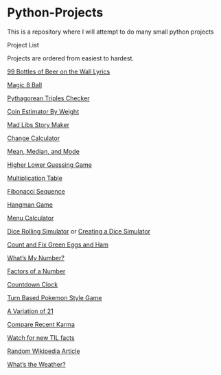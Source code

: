 # Python-Projects
This is a repository where I will attempt to do many small python projects

<span class="c4">Project List</span>

<span class="c6">Projects are ordered from easiest to hardest.</span>

<span></span>

<span class="c2">[99 Bottles of Beer on the Wall Lyrics](https://www.google.com/url?q=http://www.reddit.com/r/beginnerprojects/comments/19kxre/project_99_bottles_of_beer_on_the_wall_lyrics/&sa=D&ust=1462127642368000&usg=AFQjCNFPuK0AIQA_GSDC34Tdoa9gelf7ag)</span>

<span class="c2">[Magic 8 Ball](https://www.google.com/url?q=http://www.reddit.com/r/beginnerprojects/comments/29aqox/project_magic_8_ball/&sa=D&ust=1462127642369000&usg=AFQjCNGgLR-D2g4Qg5H30j1kM97XNi41pg)</span>

<span class="c2">[Pythagorean Triples Checker](https://www.google.com/url?q=http://www.reddit.com/r/beginnerprojects/comments/19jwi6/project_pythagorean_triples_checker/&sa=D&ust=1462127642369000&usg=AFQjCNHBmLv916g4LfC9JJH7clqE_7xRAA)</span>

<span class="c2">[Coin Estimator By Weight](https://www.google.com/url?q=http://www.reddit.com/r/beginnerprojects/comments/1idqw1/project_coin_estimator_by_weight/&sa=D&ust=1462127642369000&usg=AFQjCNFou-plgqPtKRA4hW77roYtpVINww)</span>

<span class="c2">[Mad Libs Story Maker](https://www.google.com/url?q=http://www.reddit.com/r/beginnerprojects/comments/1i8vt5/project_mad_libs_story_maker/&sa=D&ust=1462127642370000&usg=AFQjCNG6ucWxkNNkNhqlE9sj1H_xwbWV5g)</span>

<span class="c2">[Change Calculator](https://www.google.com/url?q=http://www.reddit.com/r/beginnerprojects/comments/19jkn8/project_change_calculator/&sa=D&ust=1462127642371000&usg=AFQjCNEVWkY6Fc-Fhu14-IhXVLbXbUqCbw)</span>

<span class="c2">[Mean, Median, and Mode](https://www.google.com/url?q=http://www.reddit.com/r/beginnerprojects/comments/1eqt8i/function_mean_median_and_mode/&sa=D&ust=1462127642371000&usg=AFQjCNFVxYq1KA0rcbcVk0OyPDOz9GF-kQ)</span>

<span class="c2">[Higher Lower Guessing Game](https://www.google.com/url?q=http://www.reddit.com/r/beginnerprojects/comments/19jj9a/project_higherlower_guessing_game/&sa=D&ust=1462127642372000&usg=AFQjCNHM9ze4t8anOFKje1bZqVthVXwAqQ)</span>

<span class="c2">[Multiplication Table](https://www.google.com/url?q=http://www.reddit.com/r/beginnerprojects/comments/2agwnq/project_multiplication_table/&sa=D&ust=1462127642372000&usg=AFQjCNHUYhVzgtfdJyCuiG606KAifpV0jQ)</span>

<span class="c2">[Fibonacci Sequence](https://www.google.com/url?q=http://www.reddit.com/r/beginnerprojects/comments/19r3qg/functionfibonacci_sequence/&sa=D&ust=1462127642373000&usg=AFQjCNFr4msm9dg2cEA5TOTJgJuTgYwSuQ)</span>

<span class="c2">[Hangman Game](https://www.google.com/url?q=http://www.reddit.com/r/beginnerprojects/comments/1irw2j/project_hangman_game/&sa=D&ust=1462127642373000&usg=AFQjCNF67PNwiXZGneimRxdobI-x5H8jrg)</span>

<span class="c2">[Menu Calculator](https://www.google.com/url?q=http://www.reddit.com/r/beginnerprojects/comments/1bytu5/projectmenu_calculator/&sa=D&ust=1462127642374000&usg=AFQjCNFbQrvv5CW_ySS7DTTpFuKcmoQ01g)</span>

<span class="c2">[Dice Rolling Simulator](https://www.google.com/url?q=http://www.reddit.com/r/beginnerprojects/comments/1j50e7/project_dice_rolling_simulator/&sa=D&ust=1462127642374000&usg=AFQjCNHE8ppXIFazm_ZB1iFi1ctMGISpsQ)</span><span class="c3"> or</span> <span class="c2">[Creating a Dice Simulator](https://www.google.com/url?q=http://www.reddit.com/r/beginnerprojects/comments/2aaeou/projectcreate_a_dice_simulator/&sa=D&ust=1462127642375000&usg=AFQjCNEYN2-WQ_mjLiNRkUqxDp47uv8M1A)</span>

<span class="c2">[Count and Fix Green Eggs and Ham](https://www.google.com/url?q=http://www.reddit.com/r/beginnerprojects/comments/1i6sax/challenge_count_and_fix_green_eggs_and_ham/&sa=D&ust=1462127642375000&usg=AFQjCNFyGevlrOr01tl88xXuixzDVaUOhw)</span>

<span class="c2">[What’s My Number?](https://www.google.com/url?q=http://www.reddit.com/r/beginnerprojects/comments/1dbena/challenge_whats_my_number/&sa=D&ust=1462127642376000&usg=AFQjCNG5oNG2fEDQ3Zjew2ACpcbZXbUmUA)</span>

<span class="c2">[Factors of a Number](https://www.google.com/url?q=http://www.reddit.com/r/beginnerprojects/comments/1a0d82/function_factors_of_a_number/&sa=D&ust=1462127642376000&usg=AFQjCNFYHCHeM2VvgrVw2rWJ8vbO6a6D7w)</span>

<span class="c2">[Countdown Clock](https://www.google.com/url?q=http://www.reddit.com/r/beginnerprojects/comments/1bvdmq/project_countdown_clock/&sa=D&ust=1462127642377000&usg=AFQjCNHOH-ultJGCPs48LvelsEyaOczK1Q)</span>

<span class="c2">[Turn Based Pokemon Style Game](https://www.google.com/url?q=http://www.reddit.com/r/beginnerprojects/comments/1aw0iq/project_turn_based_pokemon_style_game/&sa=D&ust=1462127642377000&usg=AFQjCNHz-94ecUSEhCNFS3I_ou84aHwWbw)</span>

<span class="c2">[A Variation of 21](https://www.google.com/url?q=http://www.reddit.com/r/beginnerprojects/comments/19ot36/project_a_variation_of_21/&sa=D&ust=1462127642378000&usg=AFQjCNFiNo7NbdzVgU7xDRk4E8qgisfZOQ)</span>

<span class="c2">[Compare Recent Karma](https://www.google.com/url?q=http://www.reddit.com/r/beginnerprojects/comments/1i951e/project_compare_recent_karma/&sa=D&ust=1462127642378000&usg=AFQjCNE0pjz1iQUUId-nZLghzVUOS_i-gw)</span>

<span class="c2">[Watch for new TIL facts](https://www.google.com/url?q=http://www.reddit.com/r/beginnerprojects/comments/1iqg6p/project_watch_for_new_til_facts/&sa=D&ust=1462127642379000&usg=AFQjCNFZT8v03SLJBdvUBDYEd2_x0frb-A)</span>

<span class="c2">[Random Wikipedia Article](https://www.google.com/url?q=http://www.reddit.com/r/beginnerprojects/comments/1jg2ru/project_random_wikipedia_article/&sa=D&ust=1462127642379000&usg=AFQjCNEBvkx_1cT36DoNGRTRtSICcVpvTA)</span>

<span class="c2">[What’s the Weather?](https://www.google.com/url?q=http://www.google.com/url?q%3Dhttp%253A%252F%252Fwww.reddit.com%252Fr%252Fbeginnerprojects%252Fcomments%252F1dzbu7%252Fproject_whats_the_weather%252F%26sa%3DD%26sntz%3D1%26usg%3DAFQjCNFf09Z4uWfv77GeejytG3hAuhn5cw&sa=D&ust=1462127642380000&usg=AFQjCNEofpgxi75H63mB3eMFF2svM-pcQA)</span>